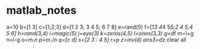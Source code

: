 # matlab_notes
a=10
b=[1 3]
c=[1;2;3]
d=[1 2 3; 3 4 5; 6 7 8]
e=rand(5)
f=[1*3 4*4 5*5;2 4 5;4 5 6]
h=rand(3,4)
i=magic(5)
j=eye(3)
k=zeros(4,5)
l=ones(3,3)
g=d*f
m=l+g
n=l-g
o=m.*n
p=m./n
q=[c d]
s=[2 3 : 4 5]
r=p
z=inv(d)
ans3=d*z
clear all
